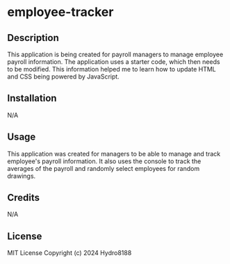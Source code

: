 # employee-tracker

## Description

This application is being created for payroll managers to manage employee payroll information. The application uses a starter code, which then needs to be modified. This information helped me to learn how to update HTML and CSS being powered by JavaScript. 


## Installation

N/A

## Usage

This application was created for managers to be able to manage and track employee's payroll information. It also uses the console to track the averages of the payroll and randomly select employees for random drawings.

## Credits

N/A

## License

MIT License
Copyright (c) 2024 Hydro8188
